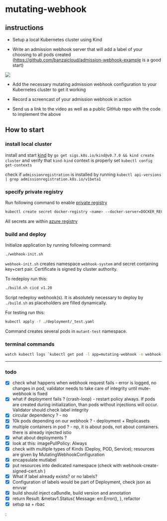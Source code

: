 # mutating-webhook

## instructions

- Setup a local Kubernetes cluster using Kind

- Write an admission webhook server that will add a label of your choosing to all pods created (https://github.com/banzaicloud/admission-webhook-example is a good start)

![](https://d33wubrfki0l68.cloudfront.net/af21ecd38ec67b3d81c1b762221b4ac777fcf02d/7c60e/images/blog/2019-03-21-a-guide-to-kubernetes-admission-controllers/admission-controller-phases.png)

- Add the necessary mutating admission webhook configuration to your Kubernetes cluster to get it working

- Record a screencast of your admission webhook in action

- Send us a link to the video as well as a public GitHub repo with the code to implement the above




## How to start

### install local cluster

install and start [kind](https://kind.sigs.k8s.io/) by `go get sigs.k8s.io/kind@v0.7.0 && kind create cluster`
and verify that `kind-kind` context is properly set `kubectl config get-contexts` 


check if `admissionregistration` is installed by running `kubectl api-versions | grep admissionregistration.k8s.io/v1beta1`
 

### specify private registry

Run following command to enable [private registry](https://kubernetes.io/docs/concepts/containers/images/#specifying-imagepullsecrets-on-a-pod)
```bash
kubectl create secret docker-registry <name> --docker-server=DOCKER_REGISTRY_SERVER --docker-username=DOCKER_USER --docker-password=DOCKER_PASSWORD
```

All secrets are within [azure registry](https://portal.azure.com/#@deutscheboerse.onmicrosoft.com/resource/subscriptions/28ed73f5-4bb4-4064-bf48-b520cc638475/resourceGroups/rg-onho-sbx/providers/Microsoft.ContainerRegistry/registries/acronhosbx/accessKey)

### build and deploy 
Initialize application by running following command: 
```bash
./webhook-init.sh
```
`webhook-init.sh` creates namespace `webhook-system` and secret containing key+cert pair. Certificate is signed by cluster authority.  


To redeploy run this:
```bash
./build.sh cicd v1.20
```
Script redeploy webhook(s). It is absolutely necessary to deploy by `./build.sh` as placeholders are filled dynamically.   

For testing run this:
```bash
kubectl apply -f ./deployment/_test.yaml
```
Command creates several pods in `mutant-test` namespace.

 ### terminal commands
 
 ```bash
watch kubectl logs `kubectl get pod -l app=mutating-webhook -n webhook-system -o jsonpath="{.items[0].metadata.name}"` -c mutating-webhook -n webhook-system  
```
 
 ---

### todo
 - [x] check what happens when webhook request fails - error is logged, no changes in pod, validator needs to take care of integrity until mute-webhook is fixed
 - [x] what if deployment fails ? (crash-loop) - restart policy always. If pods are created during initialization, than  pods without injections will occur. Validator should check label integrity
 - [x] circular dependency ? - no 
 - [x] 10k pods depending on our webhook ? - deployment + Replicasets
 - [X] multiple containers in pod ?  - np, it is about pods, not about containers. there is already injected istio 
 - [X] what about deployments ? 
 - [X] look at this: imagePullPolicy: Always
 - [X] check with multiple types of Kinds (Deploy, POD, Service); resources are given by MutatingWebhookConfiguration
 - [x] encapsulate mutlabel 
 - [x] put resources into dedicated namespace (check with webhook-create-signed-cert.sh )
 - [x] What if label already exists? or no labels?
 - [x] Configuration of labels would be part of Deployment, check json as envvar 
 - [x] build should inject caBundle, build version and annotation 
 - [x] return Result: &metav1.Status{ Message: err.Error(), }, refactor
 - [x] setup sa + rbac
 
 :

 
 
